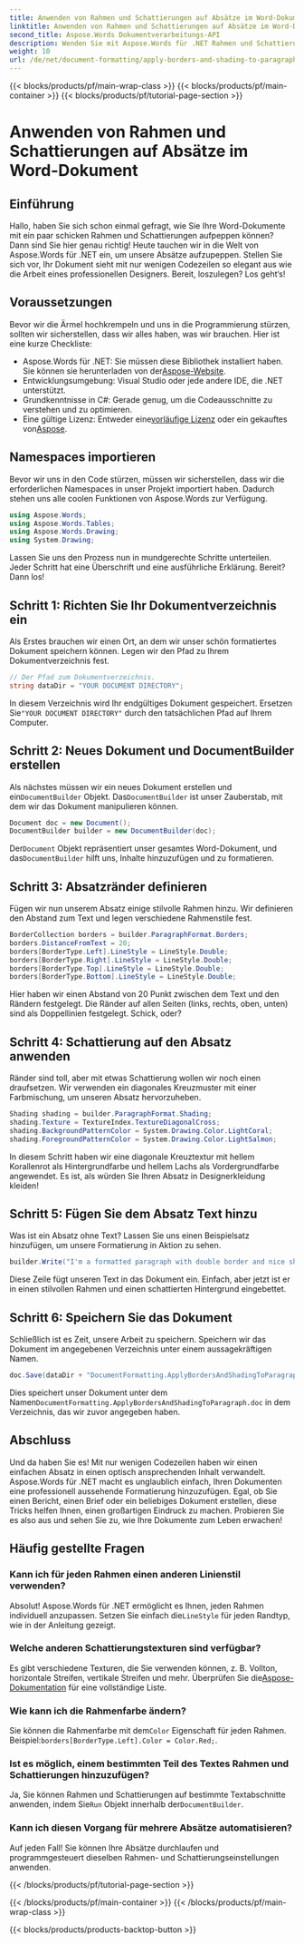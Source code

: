 ```yaml
---
title: Anwenden von Rahmen und Schattierungen auf Absätze im Word-Dokument
linktitle: Anwenden von Rahmen und Schattierungen auf Absätze im Word-Dokument
second_title: Aspose.Words Dokumentverarbeitungs-API
description: Wenden Sie mit Aspose.Words für .NET Rahmen und Schattierungen auf Absätze in Word-Dokumenten an. Folgen Sie unserer Schritt-für-Schritt-Anleitung, um die Formatierung Ihres Dokuments zu verbessern.
weight: 10
url: /de/net/document-formatting/apply-borders-and-shading-to-paragraph/
---
```


{{< blocks/products/pf/main-wrap-class >}}
{{< blocks/products/pf/main-container >}}
{{< blocks/products/pf/tutorial-page-section >}}

# Anwenden von Rahmen und Schattierungen auf Absätze im Word-Dokument

## Einführung

Hallo, haben Sie sich schon einmal gefragt, wie Sie Ihre Word-Dokumente mit ein paar schicken Rahmen und Schattierungen aufpeppen können? Dann sind Sie hier genau richtig! Heute tauchen wir in die Welt von Aspose.Words für .NET ein, um unsere Absätze aufzupeppen. Stellen Sie sich vor, Ihr Dokument sieht mit nur wenigen Codezeilen so elegant aus wie die Arbeit eines professionellen Designers. Bereit, loszulegen? Los geht‘s!

## Voraussetzungen

Bevor wir die Ärmel hochkrempeln und uns in die Programmierung stürzen, sollten wir sicherstellen, dass wir alles haben, was wir brauchen. Hier ist eine kurze Checkliste:

-  Aspose.Words für .NET: Sie müssen diese Bibliothek installiert haben. Sie können sie herunterladen von der[Aspose-Website](https://releases.aspose.com/words/net/).
- Entwicklungsumgebung: Visual Studio oder jede andere IDE, die .NET unterstützt.
- Grundkenntnisse in C#: Gerade genug, um die Codeausschnitte zu verstehen und zu optimieren.
- Eine gültige Lizenz: Entweder eine[vorläufige Lizenz](https://purchase.aspose.com/temporary-license/) oder ein gekauftes von[Aspose](https://purchase.aspose.com/buy).

## Namespaces importieren

Bevor wir uns in den Code stürzen, müssen wir sicherstellen, dass wir die erforderlichen Namespaces in unser Projekt importiert haben. Dadurch stehen uns alle coolen Funktionen von Aspose.Words zur Verfügung.

```csharp
using Aspose.Words;
using Aspose.Words.Tables;
using Aspose.Words.Drawing;
using System.Drawing;
```

Lassen Sie uns den Prozess nun in mundgerechte Schritte unterteilen. Jeder Schritt hat eine Überschrift und eine ausführliche Erklärung. Bereit? Dann los!

## Schritt 1: Richten Sie Ihr Dokumentverzeichnis ein

Als Erstes brauchen wir einen Ort, an dem wir unser schön formatiertes Dokument speichern können. Legen wir den Pfad zu Ihrem Dokumentverzeichnis fest.

```csharp
// Der Pfad zum Dokumentverzeichnis.
string dataDir = "YOUR DOCUMENT DIRECTORY";
```

 In diesem Verzeichnis wird Ihr endgültiges Dokument gespeichert. Ersetzen Sie`"YOUR DOCUMENT DIRECTORY"` durch den tatsächlichen Pfad auf Ihrem Computer.

## Schritt 2: Neues Dokument und DocumentBuilder erstellen

 Als nächstes müssen wir ein neues Dokument erstellen und ein`DocumentBuilder` Objekt. Das`DocumentBuilder` ist unser Zauberstab, mit dem wir das Dokument manipulieren können.

```csharp
Document doc = new Document();
DocumentBuilder builder = new DocumentBuilder(doc);
```

 Der`Document` Objekt repräsentiert unser gesamtes Word-Dokument, und das`DocumentBuilder` hilft uns, Inhalte hinzuzufügen und zu formatieren.

## Schritt 3: Absatzränder definieren

Fügen wir nun unserem Absatz einige stilvolle Rahmen hinzu. Wir definieren den Abstand zum Text und legen verschiedene Rahmenstile fest.

```csharp
BorderCollection borders = builder.ParagraphFormat.Borders;
borders.DistanceFromText = 20;
borders[BorderType.Left].LineStyle = LineStyle.Double;
borders[BorderType.Right].LineStyle = LineStyle.Double;
borders[BorderType.Top].LineStyle = LineStyle.Double;
borders[BorderType.Bottom].LineStyle = LineStyle.Double;
```

Hier haben wir einen Abstand von 20 Punkt zwischen dem Text und den Rändern festgelegt. Die Ränder auf allen Seiten (links, rechts, oben, unten) sind als Doppellinien festgelegt. Schick, oder?

## Schritt 4: Schattierung auf den Absatz anwenden

Ränder sind toll, aber mit etwas Schattierung wollen wir noch einen draufsetzen. Wir verwenden ein diagonales Kreuzmuster mit einer Farbmischung, um unseren Absatz hervorzuheben.

```csharp
Shading shading = builder.ParagraphFormat.Shading;
shading.Texture = TextureIndex.TextureDiagonalCross;
shading.BackgroundPatternColor = System.Drawing.Color.LightCoral;
shading.ForegroundPatternColor = System.Drawing.Color.LightSalmon;
```

In diesem Schritt haben wir eine diagonale Kreuztextur mit hellem Korallenrot als Hintergrundfarbe und hellem Lachs als Vordergrundfarbe angewendet. Es ist, als würden Sie Ihren Absatz in Designerkleidung kleiden!

## Schritt 5: Fügen Sie dem Absatz Text hinzu

Was ist ein Absatz ohne Text? Lassen Sie uns einen Beispielsatz hinzufügen, um unsere Formatierung in Aktion zu sehen.

```csharp
builder.Write("I'm a formatted paragraph with double border and nice shading.");
```

Diese Zeile fügt unseren Text in das Dokument ein. Einfach, aber jetzt ist er in einen stilvollen Rahmen und einen schattierten Hintergrund eingebettet.

## Schritt 6: Speichern Sie das Dokument

Schließlich ist es Zeit, unsere Arbeit zu speichern. Speichern wir das Dokument im angegebenen Verzeichnis unter einem aussagekräftigen Namen.

```csharp
doc.Save(dataDir + "DocumentFormatting.ApplyBordersAndShadingToParagraph.doc");
```

 Dies speichert unser Dokument unter dem Namen`DocumentFormatting.ApplyBordersAndShadingToParagraph.doc` in dem Verzeichnis, das wir zuvor angegeben haben.

## Abschluss

Und da haben Sie es! Mit nur wenigen Codezeilen haben wir einen einfachen Absatz in einen optisch ansprechenden Inhalt verwandelt. Aspose.Words für .NET macht es unglaublich einfach, Ihren Dokumenten eine professionell aussehende Formatierung hinzuzufügen. Egal, ob Sie einen Bericht, einen Brief oder ein beliebiges Dokument erstellen, diese Tricks helfen Ihnen, einen großartigen Eindruck zu machen. Probieren Sie es also aus und sehen Sie zu, wie Ihre Dokumente zum Leben erwachen!

## Häufig gestellte Fragen

### Kann ich für jeden Rahmen einen anderen Linienstil verwenden?  
 Absolut! Aspose.Words für .NET ermöglicht es Ihnen, jeden Rahmen individuell anzupassen. Setzen Sie einfach die`LineStyle` für jeden Randtyp, wie in der Anleitung gezeigt.

### Welche anderen Schattierungstexturen sind verfügbar?  
 Es gibt verschiedene Texturen, die Sie verwenden können, z. B. Vollton, horizontale Streifen, vertikale Streifen und mehr. Überprüfen Sie die[Aspose-Dokumentation](https://reference.aspose.com/words/net/) für eine vollständige Liste.

### Wie kann ich die Rahmenfarbe ändern?  
 Sie können die Rahmenfarbe mit dem`Color` Eigenschaft für jeden Rahmen. Beispiel:`borders[BorderType.Left].Color = Color.Red;`.

### Ist es möglich, einem bestimmten Teil des Textes Rahmen und Schattierungen hinzuzufügen?  
 Ja, Sie können Rahmen und Schattierungen auf bestimmte Textabschnitte anwenden, indem Sie`Run` Objekt innerhalb der`DocumentBuilder`.

### Kann ich diesen Vorgang für mehrere Absätze automatisieren?  
Auf jeden Fall! Sie können Ihre Absätze durchlaufen und programmgesteuert dieselben Rahmen- und Schattierungseinstellungen anwenden.

{{< /blocks/products/pf/tutorial-page-section >}}

{{< /blocks/products/pf/main-container >}}
{{< /blocks/products/pf/main-wrap-class >}}

{{< blocks/products/products-backtop-button >}}

